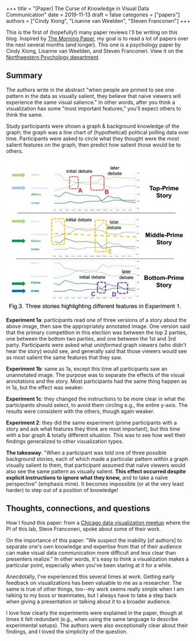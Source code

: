 +++
title = "[Paper] The Curse of Knowledge in Visual Data Communication"
date = 2019-11-13
draft = false
categories = ["papers"]
authors = ["Cindy Xiong", "Lisanne van Weelden", "Steven Franconeri"]
+++

This is the first of (hopefully!) many paper reviews I'll be writing on this blog. Inspired by [The Morning Paper](https://blog.acolyer.org/about/), my goal is to read a lot of papers over the next several months (and longer). This one is a psychology paper by Cindy Xiong, Lisanne van Weelden, and Steven Franconeri. View it on the [Northwestern Psychology department](http://visualthinking.psych.northwestern.edu/VisualizationCurse2017/Xiong,%20van%20Weelden%20&%20Franconeri%20InfoVis%202017%20.pdf).

<!--more-->

## Summary
The authors write in the abstract "when people are primed to see one pattern in the data as visually salient, they believe that naive viewers will experience the same visual salience." In other words, after you think a visualization has some "most important features," you'll expect others to think the same.

Study participants were shown a graph & background knowledge of the graph; the graph was a line chart of (hypothetical) political polling data over time. Participants were asked to circle what they thought were the most salient features on the graph, then predict how salient those would be to others.

![First experimental condition](curse_of_knowledge_xiong_img1.png)

**Experiment 1a**: participants read one of three versions of a story about the above image, then saw the appropriately annotated image. One version said that the primary competition in this election was between the top 2 parties, one between the bottom two parties, and one between the 1st and 3rd party. Participants were asked what *uninformed* graph viewers (who didn't hear the story) would see, and generally said that those viewers would see as most salient the same features that they saw.

**Experiment 1b**: same as 1a, except this time all participants saw an unannotated image. The purpose was to separate the effects of the visual annotations and the story. Most participants had the same thing happen as in 1a, but the effect was weaker.

**Experiment 1c**: they changed the instructions to be more clear in what the participants should select, to avoid them circling e.g., the entire y-axis. The results were consistent with the others, though again weaker.

**Experiment 2**: they did the same experiment (prime participants with a story and ask what features they think are most important), but this time with a bar graph & totally different situation. This was to see how well their findings generalized to other visualization types.

**The takeaway**: "When a participant was told one of three possible background stories, each of which made a particular pattern within a graph visually salient to them, that participant assumed that naïve viewers would also see the same pattern as visually salient. **This effect occurred despite explicit instructions to ignore what they knew,** and to take a naïve perspective" (emphasis mine). It becomes impossible (or at the very least harder) to step out of a position of knowledge!

## Thoughts, connections, and questions
How I found this paper: from a [Chicago data visualization meetup](https://www.meetup.com/Chicago-Data-Viz-Community/events/264113035/) where the PI of this lab, Steve Franconeri, spoke about some of their work.

On the importance of this paper: "We suspect the inability [of authors] to separate one's own knowledge and expertise from that of their audience can make visual data communication more difficult and less clear than presenters realize." In other words, it's easy to think a visualization makes a particular point, especially when you've been staring at it for a while.

Anecdotally, I've experienced this several times at work. Getting early feedback on visualizations has been valuable to me as a researcher. The same is true of other things, too--my work seems really simple when I am talking to my boss or teammates, but I always have to take a step back when giving a presentation or talking about it to a broader audience.

I love how clearly the experiments were explained in the paper, though at times it felt redundant (e.g., when using the same language to describe experimental setups). The authors were also exceptionally clear about their findings, and I loved the simplicity of the question.

